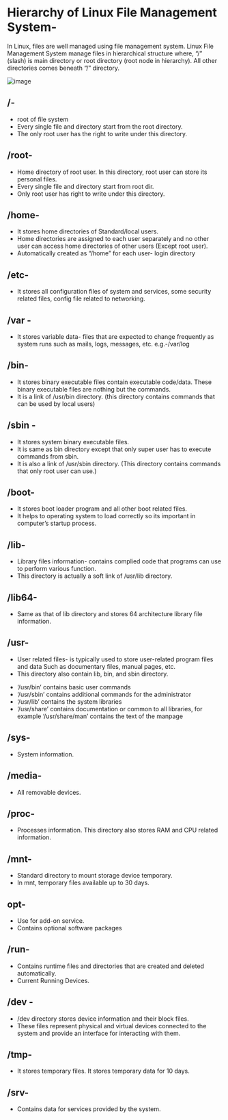 # Hierarchy of Linux File Management System-
In Linux, files are well managed using file management system. Linux File Management System manage files in hierarchical structure where, “/” (slash) is main directory or root directory (root node in hierarchy). All other directories comes beneath “/” directory. 

![image](https://github.com/vishakhadhonde9/Linux-/assets/97825776/682ca238-07e1-4e22-a25f-e88de3410a67)

## /- 
- root of file system
- Every single file and directory start from the root directory.
- The only root user has the right to write under this directory.
  
## /root- 
- Home directory of root user. In this directory, root user can store its personal files.
- Every single file and directory start from root dir.
- Only root user has right to write under this directory.
## /home-	
- It stores home directories of Standard/local users.
- Home directories are assigned to each user separately and no other user can access home directories of other users (Except root user).
- Automatically created as “/home” for each user- login directory
## /etc- 
- It stores all configuration files of system and services, some security related files, config file related to networking. 	
## /var -	
- It stores variable data- files that are expected to change frequently as system runs such as mails, logs, messages, etc. 	e.g.-/var/log
## /bin- 	
- It stores binary executable files contain executable code/data. These binary executable files are nothing but the commands.
- It is a link of /usr/bin directory. (this directory contains commands that can be used by local users)
## /sbin -	
- It stores system binary executable files.
- It is same as bin directory except that only super user has to execute commands from sbin.
- It is also a link of /usr/sbin directory. (This directory contains commands that only root user can use.)
## /boot-	
- It stores boot loader program and all other boot related files.
- It helps to operating system to load 	correctly so its important in computer’s startup process.
## /lib- 	
- Library files information- contains complied code that programs can use to perform various function.
- This directory is actually a soft link of /usr/lib directory.
## /lib64-
- Same as that of lib directory and stores 64 architecture library file information.
## /usr-
- User related files- is typically used to store user-related program files and data Such as documentary files, manual pages, etc.
- This directory also contain lib, bin, and sbin directory.
* ‘/usr/bin’ contains basic user commands
* ‘/usr/sbin’ contains additional commands for the administrator
* ‘/usr/lib’ contains the system libraries
* ‘/usr/share’ contains documentation or common to all libraries, for example ‘/usr/share/man’ contains the text of the manpage
## /sys- 	
- System information.
## /media-
- All removable devices.
## /proc-	
- Processes information. This directory also stores RAM and CPU related information.
## /mnt-
- Standard directory to mount storage device temporary.
- In mnt, temporary files available up to 30 days.
## opt-
-  Use for add-on service.
-  Contains optional software packages
## /run- 
- Contains runtime files and directories that are created and deleted automatically.
- Current Running Devices.
## /dev -	
- /dev directory stores device information and their block files.
- These files represent physical and virtual devices connected to the system and provide an interface for interacting with them. 
## /tmp-
- It stores temporary files. It stores temporary data for 10 days.
## /srv-
- Contains data for services provided by the system.






